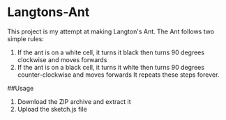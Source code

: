 # Langtons-Ant
This project is my attempt at making Langton's Ant. The Ant follows two simple rules: 
1. If the ant is on a white cell, it turns it black then turns 90 degrees clockwise and moves forwards
2. If the ant is on a black cell, it turns it white then turns 90 degrees counter-clockwise and moves forwards
It repeats these steps forever. 

##Usage
1. Download the ZIP archive and extract it
2. Upload the sketch.js file 
